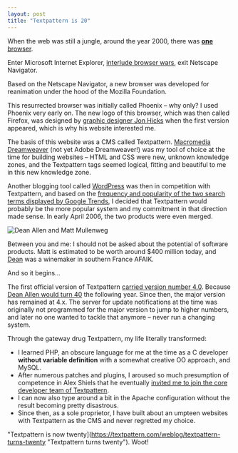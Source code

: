 ```yaml
---
layout: post
title: "Textpattern is 20"
---
```


When the web was still a jungle, around the year 2000, there was [**one** browser](https://de.wikipedia.org/wiki/Netscape_Navigator).

Enter Microsoft Internet Explorer, [interlude browser wars](https://de.wikipedia.org/wiki/Netscape_Navigator#Browserkrieg), exit Netscape Navigator.

Based on the Netscape Navigator, a new browser was developed for reanimation under the hood of the Mozilla Foundation. 

This resurrected browser was initially called Phoenix – why only? I used Phoenix very early on. The new logo of this browser, which was then called Firefox, was designed by [graphic designer Jon Hicks](https://hicks.design/journal/firefox-logo) when the first version appeared, which is why his website interested me.

The basis of this website was a CMS called Textpattern. [Macromedia Dreamweaver](https://de.wikipedia.org/wiki/Adobe_Dreamweaver) (not yet Adobe Dreamweaver!) was my tool of choice at the time for building websites – HTML and CSS were new, unknown knowledge zones, and the Textpattern tags seemed logical, fitting and beautiful to me in this new knowledge zone.

Another blogging tool called [WordPress](https://developer.wordpress.org/reference/functions/capital_p_dangit/ "capital_P_dangit") was then in competition with Textpattern, and based on the [frequency and popularity of the two search terms displayed by Google Trends](https://trends.google.at/trends/explore?date=2004-01-02%202005-01-02&q=textpattern,wordpress&hl=de-AT), I decided that Textpattern would probably be the more popular system and my commitment in that direction made sense. In early April 2006, the two products were even merged.

![Dean Allen and Matt Mullenweg](https://live.staticflickr.com/41/104050690_ce98a95092_b.jpg)

Between you and me: I should not be asked about the potential of software products. Matt is estimated to be worth around $400 million today, and [Dean](https://textpattern.com/weblog/memories-of-dean-allen) was a winemaker in southern France AFAIK.

And so it begins...

The first official version of Textpattern [carried version number 4.0](https://textpattern.com/weblog/textpattern-4-stable-released). Because [Dean Allen would turn 40](https://web.archive.org/web/20071023235800/http%3A//textpattern.com/weblog/199/dean-allen-400) the following year. Since then, the major version has remained at 4.x. The server for update notifications at the time was originally not programmed for the major version to jump to higher numbers, and later no one wanted to tackle that anymore – never run a changing system.

Through the gateway drug Textpattern, my life literally transformed:

* I learned PHP, an obscure language for me at the time as a C developer **without variable definition** with a somewhat creative OO approach, and MySQL.
* After numerous patches and plugins, I aroused so much presumption of competence in Alex Shiels that he eventually [invited me to join the core developer team of Textpattern](https://wetzlmayr.at/awasteofwords/textpattern-developer-jr).
* I can now also type around a bit in the Apache configuration without the result becoming pretty disastrous.
* Since then, as a sole proprietor, I have built about an umpteen websites with Textpattern as the CMS and never regretted my choice.

"Textpattern is now twenty](https://textpattern.com/weblog/textpattern-turns-twenty "Textpattern turns twenty"). Woot!
